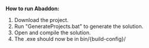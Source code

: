 **How to run Abaddon:**
1. Download the project.
2. Run "GenerateProjects.bat" to generate the solution.
3. Open and compile the solution.
4. The .exe should now be in bin/{build-config}/
